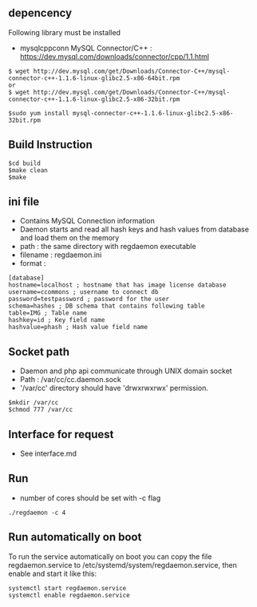 ## depencency

Following library must be installed

* mysqlcppconn
  MySQL Connector/C++ : https://dev.mysql.com/downloads/connector/cpp/1.1.html

```
$ wget http://dev.mysql.com/get/Downloads/Connector-C++/mysql-connector-c++-1.1.6-linux-glibc2.5-x86-64bit.rpm
or
$ wget http://dev.mysql.com/get/Downloads/Connector-C++/mysql-connector-c++-1.1.6-linux-glibc2.5-x86-32bit.rpm

$sudo yum install mysql-connector-c++-1.1.6-linux-glibc2.5-x86-32bit.rpm
```

## Build Instruction

```
$cd build
$make clean
$make
```

## ini file

* Contains MySQL Connection information
* Daemon starts and read all hash keys and hash values from database and load them on the memory
* path : the same directory with regdaemon executable
* filename : regdaemon.ini
* format :

```
[database]
hostname=localhost ; hostname that has image license database
username=ccommons ; username to connect db
password=testpassword ; password for the user
schema=hashes ; DB schema that contains following table
table=IMG ; Table name
hashkey=id ; Key field name
hashvalue=phash ; Hash value field name 
```

## Socket path

* Daemon and php api communicate through UNIX domain socket
* Path : /var/cc/cc.daemon.sock
* '/var/cc' directory should have 'drwxrwxrwx' permission.

```
$mkdir /var/cc
$chmod 777 /var/cc
```

## Interface for request

* See interface.md

## Run

* number of cores should be set with -c flag
```
./regdaemon -c 4
```

## Run automatically on boot

To run the service automatically on boot you can copy the file regdaemon.service to /etc/systemd/system/regdaemon.service, then enable and start it like this:
```
systemctl start regdaemon.service
systemctl enable regdaemon.service
```


